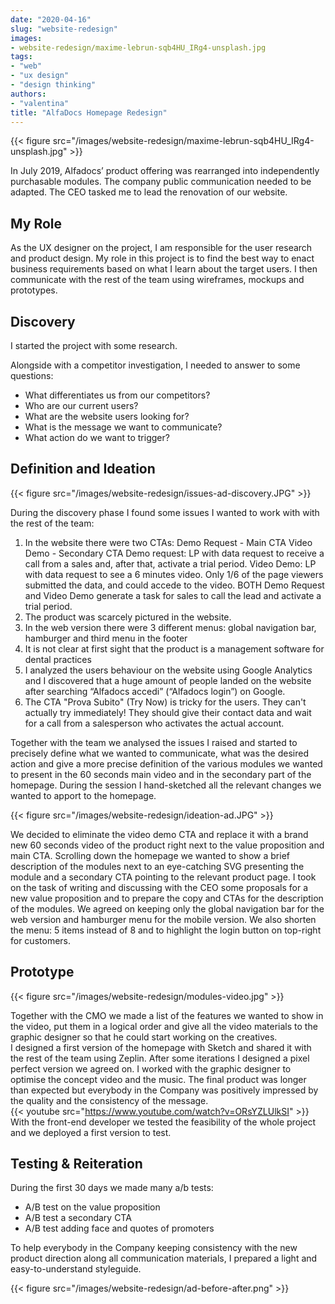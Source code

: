 ```yaml
---
date: "2020-04-16"
slug: "website-redesign"
images:
- website-redesign/maxime-lebrun-sqb4HU_IRg4-unsplash.jpg
tags:
- "web"
- "ux design"
- "design thinking"
authors:
- "valentina"
title: "AlfaDocs Homepage Redesign"
---
```


{{< figure src="/images/website-redesign/maxime-lebrun-sqb4HU_IRg4-unsplash.jpg" >}}

In July 2019, Alfadocs’ product offering was rearranged into independently purchasable modules. The company public communication needed to be adapted. The CEO tasked me to lead the renovation of our website.

## My Role

As the UX designer on the project, I am responsible for the user research and product design. My role in this project is to find the best way to enact business requirements based on what I learn about the target users. I then communicate with the rest of the team using wireframes, mockups and prototypes.

## Discovery

I started the project with some research.

Alongside with a competitor investigation, I needed to answer to some questions:
* What differentiates us from our competitors?
* Who are our current users?
* What are the website users looking for?
* What is the message we want to communicate?
* What action do we want to trigger?

## Definition and Ideation

{{< figure src="/images/website-redesign/issues-ad-discovery.JPG" >}}

During the discovery phase I found some issues I wanted to work with with the rest of the team:
1. In the website there were two CTAs:
  Demo Request - Main CTA
  Video Demo - Secondary CTA
  Demo request: LP with data request to receive a call from a sales and, after that, activate a trial period.
  Video Demo: LP with data request to see a 6 minutes video. Only 1/6 of the page viewers submitted the data, and could accede to the video.
  BOTH Demo Request and Video Demo generate a task for sales to call the lead and activate a trial period.
2. The product was scarcely pictured in the website.
3. In the web version there were 3 different menus: global navigation bar, hamburger and third menu in the footer
4. It is not clear at first sight that the product is a management software for dental practices
5. I analyzed the users behaviour on the website using Google Analytics and I discovered that a huge amount of people landed on the website after searching “Alfadocs accedi” (“Alfadocs login”) on Google.
6. The CTA "Prova Subito" (Try Now) is tricky for the users. They can't actually try immediately! They should give their contact data and wait for a call from a salesperson who activates the actual account.

Together with the team we analysed the issues I raised and started to precisely define what we wanted to communicate, what was the desired action and give a more precise definition of the various modules we wanted to present in the 60 seconds main video and in the secondary part of the homepage. During the session I hand-sketched all the relevant changes we wanted to apport to the homepage.

{{< figure src="/images/website-redesign/ideation-ad.JPG" >}}

We decided to eliminate the video demo CTA and replace it with a brand new 60 seconds video of the product right next to the value proposition and main CTA.
Scrolling down the homepage we wanted to show a brief description of the modules next to an eye-catching SVG presenting the module and a secondary CTA pointing to the relevant product page.
I took on the task of writing and discussing with the CEO some proposals for a new value proposition and to prepare the copy and CTAs for the description of the modules.
We agreed on keeping only the global navigation bar for the web version and hamburger menu for the mobile version. We also shorten the menu: 5 items instead of 8 and to highlight the login button on top-right for customers.

## Prototype

{{< figure src="/images/website-redesign/modules-video.jpg" >}}

Together with the CMO we made a list of the features we wanted to show in the video, put them in a logical order and give all the video materials to the graphic designer so that he could start working on the creatives.<br>
I designed a first version of the homepage with Sketch and shared it with the rest of the team using Zeplin. After some iterations I designed a pixel perfect version we agreed on.
I worked with the graphic designer to optimise the concept video and the music. The final product was longer than expected but everybody in the Company was positively impressed by the quality and the consistency of the message.    
{{< youtube src="https://www.youtube.com/watch?v=ORsYZLUlkSI" >}}
With the front-end developer we tested the feasibility of the whole project and we deployed a first version to test.

## Testing & Reiteration

During the first 30 days we made many a/b tests:
* A/B test on the value proposition
* A/B test a secondary CTA
* A/B test adding face and quotes of promoters

To help everybody in the Company keeping consistency with the new product direction along all communication materials, I prepared a light and easy-to-understand styleguide.

{{< figure src="/images/website-redesign/ad-before-after.png" >}}
